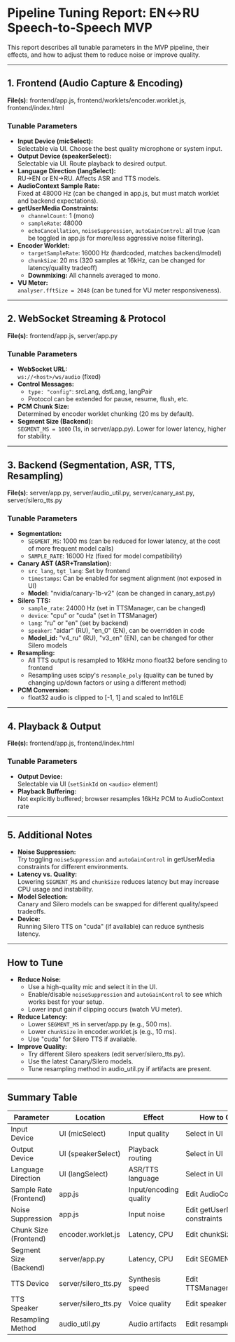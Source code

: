 # Pipeline Tuning Report: EN↔RU Speech-to-Speech MVP

This report describes all tunable parameters in the MVP pipeline, their effects, and how to adjust them to reduce noise or improve quality.

---

## 1. Frontend (Audio Capture & Encoding)

**File(s):** frontend/app.js, frontend/worklets/encoder.worklet.js, frontend/index.html

### Tunable Parameters

- **Input Device (micSelect):**  
  Selectable via UI. Choose the best quality microphone or system input.
- **Output Device (speakerSelect):**  
  Selectable via UI. Route playback to desired output.
- **Language Direction (langSelect):**  
  RU→EN or EN→RU. Affects ASR and TTS models.
- **AudioContext Sample Rate:**  
  Fixed at 48000 Hz (can be changed in app.js, but must match worklet and backend expectations).
- **getUserMedia Constraints:**  
  - `channelCount`: 1 (mono)
  - `sampleRate`: 48000
  - `echoCancellation`, `noiseSuppression`, `autoGainControl`: all true (can be toggled in app.js for more/less aggressive noise filtering).
- **Encoder Worklet:**
  - `targetSampleRate`: 16000 Hz (hardcoded, matches backend/model)
  - `chunkSize`: 20 ms (320 samples at 16kHz, can be changed for latency/quality tradeoff)
  - **Downmixing:** All channels averaged to mono.
- **VU Meter:**  
  `analyser.fftSize = 2048` (can be tuned for VU meter responsiveness).

---

## 2. WebSocket Streaming & Protocol

**File(s):** frontend/app.js, server/app.py

### Tunable Parameters

- **WebSocket URL:**  
  `ws://<host>/ws/audio` (fixed)
- **Control Messages:**  
  - `type: "config"`: srcLang, dstLang, langPair
  - Protocol can be extended for pause, resume, flush, etc.
- **PCM Chunk Size:**  
  Determined by encoder worklet chunking (20 ms by default).
- **Segment Size (Backend):**  
  `SEGMENT_MS = 1000` (1s, in server/app.py). Lower for lower latency, higher for stability.

---

## 3. Backend (Segmentation, ASR, TTS, Resampling)

**File(s):** server/app.py, server/audio_util.py, server/canary_ast.py, server/silero_tts.py

### Tunable Parameters

- **Segmentation:**
  - `SEGMENT_MS`: 1000 ms (can be reduced for lower latency, at the cost of more frequent model calls)
  - `SAMPLE_RATE`: 16000 Hz (fixed for model compatibility)
- **Canary AST (ASR+Translation):**
  - `src_lang`, `tgt_lang`: Set by frontend
  - `timestamps`: Can be enabled for segment alignment (not exposed in UI)
  - **Model:** "nvidia/canary-1b-v2" (can be changed in canary_ast.py)
- **Silero TTS:**
  - `sample_rate`: 24000 Hz (set in TTSManager, can be changed)
  - `device`: "cpu" or "cuda" (set in TTSManager)
  - `lang`: "ru" or "en" (set by backend)
  - `speaker`: "aidar" (RU), "en_0" (EN), can be overridden in code
  - **Model_id:** "v4_ru" (RU), "v3_en" (EN), can be changed for other Silero models
- **Resampling:**
  - All TTS output is resampled to 16kHz mono float32 before sending to frontend
  - Resampling uses scipy's `resample_poly` (quality can be tuned by changing up/down factors or using a different method)
- **PCM Conversion:**
  - float32 audio is clipped to [-1, 1] and scaled to Int16LE

---

## 4. Playback & Output

**File(s):** frontend/app.js, frontend/index.html

### Tunable Parameters

- **Output Device:**  
  Selectable via UI (`setSinkId` on `<audio>` element)
- **Playback Buffering:**  
  Not explicitly buffered; browser resamples 16kHz PCM to AudioContext rate

---

## 5. Additional Notes

- **Noise Suppression:**  
  Try toggling `noiseSuppression` and `autoGainControl` in getUserMedia constraints for different environments.
- **Latency vs. Quality:**  
  Lowering `SEGMENT_MS` and `chunkSize` reduces latency but may increase CPU usage and instability.
- **Model Selection:**  
  Canary and Silero models can be swapped for different quality/speed tradeoffs.
- **Device:**  
  Running Silero TTS on "cuda" (if available) can reduce synthesis latency.

---

## How to Tune

- **Reduce Noise:**  
  - Use a high-quality mic and select it in the UI.
  - Enable/disable `noiseSuppression` and `autoGainControl` to see which works best for your setup.
  - Lower input gain if clipping occurs (watch VU meter).
- **Reduce Latency:**  
  - Lower `SEGMENT_MS` in server/app.py (e.g., 500 ms).
  - Lower `chunkSize` in encoder.worklet.js (e.g., 10 ms).
  - Use "cuda" for Silero TTS if available.
- **Improve Quality:**  
  - Try different Silero speakers (edit server/silero_tts.py).
  - Use the latest Canary/Silero models.
  - Tune resampling method in audio_util.py if artifacts are present.

---

## Summary Table

| Parameter                | Location                | Effect                        | How to Change                |
|--------------------------|-------------------------|-------------------------------|------------------------------|
| Input Device             | UI (micSelect)          | Input quality                 | Select in UI                 |
| Output Device            | UI (speakerSelect)      | Playback routing              | Select in UI                 |
| Language Direction       | UI (langSelect)         | ASR/TTS language              | Select in UI                 |
| Sample Rate (Frontend)   | app.js                  | Input/encoding quality        | Edit AudioContext init       |
| Noise Suppression        | app.js                  | Input noise                   | Edit getUserMedia constraints|
| Chunk Size (Frontend)    | encoder.worklet.js      | Latency, CPU                  | Edit chunkSize               |
| Segment Size (Backend)   | server/app.py           | Latency, CPU                  | Edit SEGMENT_MS              |
| TTS Device               | server/silero_tts.py    | Synthesis speed               | Edit TTSManager(device=...)  |
| TTS Speaker              | server/silero_tts.py    | Voice quality                 | Edit speaker param           |
| Resampling Method        | audio_util.py           | Audio artifacts               | Edit resample_float32        |
